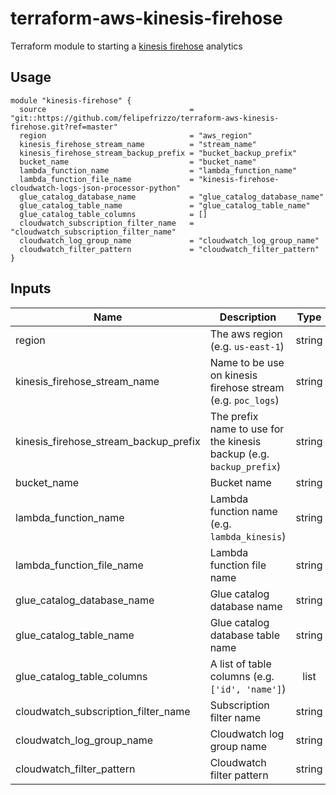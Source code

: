 # terraform-aws-kinesis-firehose
Terraform module to starting a [kinesis firehose]('https://aws.amazon.com/kinesis/data-firehose/') analytics

## Usage
```
module "kinesis-firehose" {
  source                                = "git::https://github.com/felipefrizzo/terraform-aws-kinesis-firehose.git?ref=master"
  region                                = "aws_region"
  kinesis_firehose_stream_name          = "stream_name"
  kinesis_firehose_stream_backup_prefix = "bucket_backup_prefix"
  bucket_name                           = "bucket_name"
  lambda_function_name                  = "lambda_function_name"
  lambda_function_file_name             = "kinesis-firehose-cloudwatch-logs-json-processor-python"
  glue_catalog_database_name            = "glue_catalog_database_name"
  glue_catalog_table_name               = "glue_catalog_table_name"
  glue_catalog_table_columns            = []
  cloudwatch_subscription_filter_name   = "cloudwatch_subscription_filter_name"
  cloudwatch_log_group_name             = "cloudwatch_log_group_name"
  cloudwatch_filter_pattern             = "cloudwatch_filter_pattern"
}
```

## Inputs

| Name | Description | Type | Default | Required |
|------|-------------|:----:|:-------:|:--------:|
| region | The aws region (e.g. `us-east-1`) | string | `` | no |
| kinesis_firehose_stream_name | Name to be use on kinesis firehose stream (e.g. `poc_logs`) | string | - | yes |
| kinesis_firehose_stream_backup_prefix | The prefix name to use for the kinesis backup (e.g. `backup_prefix`) | string | `` | no |
| bucket_name | Bucket name | string | - | yes |
| lambda_function_name | Lambda function name (e.g. `lambda_kinesis`) | string | - | yes |
| lambda_function_file_name | Lambda function file name | string | - | yes |
| glue_catalog_database_name | Glue catalog database name | string | - | yes |
| glue_catalog_table_name | Glue catalog database table name | string | - | yes |
| glue_catalog_table_columns | A list of table columns (e.g. `['id', 'name']`) | list | `<list>` | yes |
| cloudwatch_subscription_filter_name | Subscription filter name | string | - | yes |
| cloudwatch_log_group_name | Cloudwatch log group name | string | - | yes |
| cloudwatch_filter_pattern | Cloudwatch filter pattern | string | - | yes |
